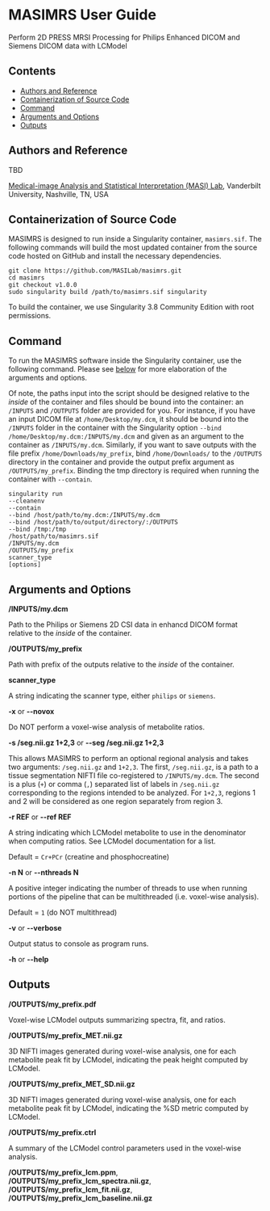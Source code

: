 # MASIMRS User Guide

Perform 2D PRESS MRSI Processing for Philips Enhanced DICOM and Siemens DICOM data with LCModel

## Contents

* [Authors and Reference](#authors-and-reference)
* [Containerization of Source Code](#containerization-of-source-code)
* [Command](#command)
* [Arguments and Options](#arguments-and-options)
* [Outputs](#outputs)

## Authors and Reference

TBD

[Medical-image Analysis and Statistical Interpretation (MASI) Lab](https://my.vanderbilt.edu/masi), Vanderbilt University, Nashville, TN, USA

## Containerization of Source Code

MASIMRS is designed to run inside a Singularity container, `masimrs.sif`. The following commands will build the most updated container from the source code hosted on GitHub and install the necessary dependencies.

    git clone https://github.com/MASILab/masimrs.git
    cd masimrs
    git checkout v1.0.0
    sudo singularity build /path/to/masimrs.sif singularity

To build the container, we use Singularity 3.8 Community Edition with root permissions.

## Command

To run the MASIMRS software inside the Singularity container, use the following command. Please see [below](#arguments-and-options) for more elaboration of the arguments and options.

Of note, the paths input into the script should be designed relative to the *inside* of the container and files should be bound into the container: an `/INPUTS` and `/OUTPUTS` folder are provided for you. For instance, if you have an input DICOM file at `/home/Desktop/my.dcm`, it should be bound into the `/INPUTS` folder in the container with the Singularity option `--bind /home/Desktop/my.dcm:/INPUTS/my.dcm` and given as an argument to the container as `/INPUTS/my.dcm`. Similarly, if you want to save outputs with the file prefix `/home/Downloads/my_prefix`, bind `/home/Downloads/` to the `/OUTPUTS` directory in the container and provide the output prefix argument as `/OUTPUTS/my_prefix`. Binding the tmp directory is required when running the container with `--contain`.

    singularity run 
    --cleanenv 
    --contain
    --bind /host/path/to/my.dcm:/INPUTS/my.dcm
    --bind /host/path/to/output/directory/:/OUTPUTS
    --bind /tmp:/tmp
    /host/path/to/masimrs.sif
    /INPUTS/my.dcm
    /OUTPUTS/my_prefix
    scanner_type
    [options]

## Arguments and Options

**/INPUTS/my.dcm**

Path to the Philips or Siemens 2D CSI data in enhancd DICOM format relative to the *inside* of the container.

**/OUTPUTS/my_prefix**

Path with prefix of the outputs relative to the *inside* of the container.

**scanner_type**

A string indicating the scanner type, either `philips` or `siemens`.

**-x** or **--novox**

Do NOT perform a voxel-wise analysis of metabolite ratios.

**-s /seg.nii.gz 1+2,3** or **--seg /seg.nii.gz 1+2,3**

This allows MASIMRS to perform an optional regional analysis and takes two arguments: `/seg.nii.gz` and `1+2,3`. The first, `/seg.nii.gz`, is a path to a tissue segmentation NIFTI file co-registered to `/INPUTS/my.dcm`. The second is a plus (`+`) or comma (`,`) separated list of labels in `/seg.nii.gz` corresponding to the regions intended to be analyzed. For `1+2,3`, regions 1 and 2 will be considered as one region separately from region 3.

**-r REF** or **--ref REF**

A string indicating which LCModel metabolite to use in the denominator when computing ratios. See LCModel documentation for a list.

Default = `Cr+PCr` (creatine and phosphocreatine)

**-n N** or **--nthreads N**

A positive integer indicating the number of threads to use when running portions of the pipeline that can be multithreaded (i.e. voxel-wise analysis).

Default = `1` (do NOT multithread)

**-v** or **--verbose**

Output status to console as program runs.

**-h** or **--help**

## Outputs

**/OUTPUTS/my_prefix.pdf**

Voxel-wise LCModel outputs summarizing spectra, fit, and ratios.

**/OUTPUTS/my_prefix_MET.nii.gz**

3D NIFTI images generated during voxel-wise analysis, one for each metabolite peak fit by LCModel, indicating the peak height computed by LCModel.

**/OUTPUTS/my_prefix_MET_SD.nii.gz**

3D NIFTI images generated during voxel-wise analysis, one for each metabolite peak fit by LCModel, indicating the %SD metric computed by LCModel.

**/OUTPUTS/my_prefix.ctrl**

A summary of the LCModel control parameters used in the voxel-wise analysis.

**/OUTPUTS/my_prefix_lcm.ppm**, **/OUTPUTS/my_prefix_lcm_spectra.nii.gz**, **/OUTPUTS/my_prefix_lcm_fit.nii.gz**, **/OUTPUTS/my_prefix_lcm_baseline.nii.gz**